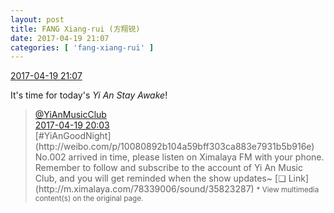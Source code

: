 ```yaml
---
layout: post
title: FANG Xiang-rui (方翔锐)
date: 2017-04-19 21:07
categories: [ 'fang-xiang-rui' ]
---
```


<div class="weibo-info">
  <a href="http://weibo.com/6117583008/EFgDE6sUJ">2017-04-19 21:07</a>
</div>

It's time for today's *Yi An Stay Awake*!

<!-- more -->

> <div class="weibo-post-name">
>   <a href="http://weibo.com/u/6094546964">@YiAnMusicClub</a>
> </div>
> <div class="weibo-info">
>   <a href="http://weibo.com/6094546964/EFgdN1Osd">2017-04-19 20:03</a>
> </div>
> [#YiAnGoodNight](http://weibo.com/p/10080892b104a59bff303ca883e7931b5b916e) No.002 arrived in time, please listen on Ximalaya FM with your phone. Remember to follow and subscribe to the account of Yi An Music Club, and you will get reminded when the show updates~ [❏ Link](http://m.ximalaya.com/78339006/sound/35823287)  
> <small>* View multimedia content(s) on the original page.</small>
